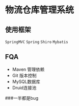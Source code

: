 # 物流仓库管理系统

## 使用框架
`SpringMVC` `Spring` `Shiro` `Mybatis`

## FQA

* Maven 管理依赖
* Git 版本控制
* MySQL数据库
* Druid连接池

###一半都是bug